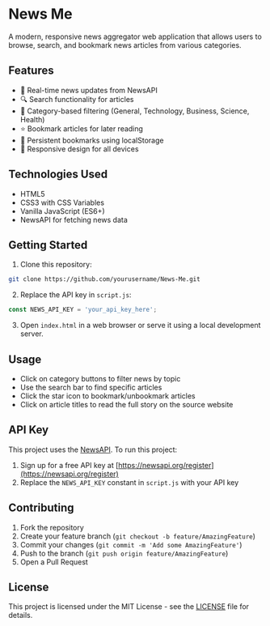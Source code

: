 # News Me

A modern, responsive news aggregator web application that allows users to browse, search, and bookmark news articles from various categories.

## Features

- 📰 Real-time news updates from NewsAPI
- 🔍 Search functionality for articles
- 📂 Category-based filtering (General, Technology, Business, Science, Health)
- ⭐ Bookmark articles for later reading
- 💾 Persistent bookmarks using localStorage
- 📱 Responsive design for all devices

## Technologies Used

- HTML5
- CSS3 with CSS Variables
- Vanilla JavaScript (ES6+)
- NewsAPI for fetching news data

## Getting Started

1. Clone this repository:
```bash
git clone https://github.com/yourusername/News-Me.git
```

2. Replace the API key in `script.js`:
```javascript
const NEWS_API_KEY = 'your_api_key_here';
```

3. Open `index.html` in a web browser or serve it using a local development server.

## Usage

- Click on category buttons to filter news by topic
- Use the search bar to find specific articles
- Click the star icon to bookmark/unbookmark articles
- Click on article titles to read the full story on the source website

## API Key

This project uses the [NewsAPI](https://newsapi.org/). To run this project:
1. Sign up for a free API key at [https://newsapi.org/register](https://newsapi.org/register)
2. Replace the `NEWS_API_KEY` constant in `script.js` with your API key

## Contributing

1. Fork the repository
2. Create your feature branch (`git checkout -b feature/AmazingFeature`)
3. Commit your changes (`git commit -m 'Add some AmazingFeature'`)
4. Push to the branch (`git push origin feature/AmazingFeature`)
5. Open a Pull Request

## License

This project is licensed under the MIT License - see the [LICENSE](LICENSE) file for details.

